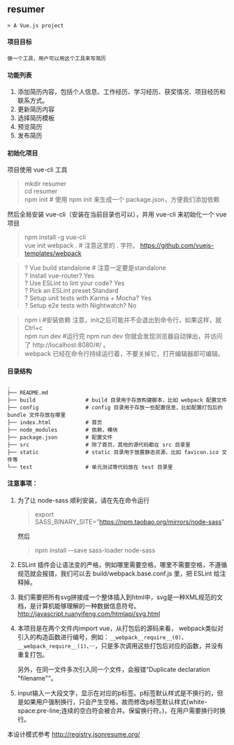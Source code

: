 ## resumer
    > A Vue.js project
#### 项目目标  

    做一个工具，用户可以用这个工具来写简历

#### 功能列表
1. 添加简历内容，包括个人信息、工作经历、学习经历、获奖情况、项目经历和联系方式。
2. 更新简历内容
3. 选择简历模板
4. 预览简历
5. 发布简历

#### 初始化项目
项目使用 vue-cli 工具

> mkdir resumer  
> cd resumer  
> npm init # 使用 npm init 来生成一个 package.json，方便我们添加依赖

然后全局安装 vue-cli（安装在当前目录也可以），并用 vue-cli 来初始化一个 vue 项目

> npm install -g vue-cli  
> vue init webpack .   # 注意这里的 . 字符。 https://github.com/vuejs-templates/webpack

>? Vue build standalone # 注意一定要是standalone  
>? Install vue-router? Yes  
>? Use ESLint to lint your code? Yes  
>? Pick an ESLint preset Standard   
>? Setup unit tests with Karma + Mocha? Yes  
>? Setup e2e tests with Nightwatch? No  

> npm i #安装依赖  注意，init之后可能并不会退出到命令行，如果这样，就Ctrl+c  
> npm run dev #运行完 npm run dev 你就会发现浏览器自动弹出，并访问了 http://localhost:8080/#/ 。  
webpack 已经在命令行持续运行着，不要关掉它，打开编辑器即可编辑。

#### 目录结构
```
.
├── README.md
├── build                # build 目录用于存放构建脚本，比如 webpack 配置文件
├── config               # config 目录用于存放一些配置信息，比如配置打包后的 bundle 文件存放在哪里
├── index.html           # 首页
├── node_modules         # 依赖，模块
├── package.json         # 配置文件
├── src                  # 除了首页，其他的源代码都在 src 目录里
├── static               # static 目录用于放置静态资源，比如 favicon.ico 文件等
└── test                 # 单元测试等代码放在 test 目录里
```


#### 注意事项：  

1. 为了让 node-sass 顺利安装，请在先在命令运行  
    >export SASS_BINARY_SITE="https://npm.taobao.org/mirrors/node-sass"
  
    然后  
    >npm install --save  sass-loader node-sass

2. ESLint 插件会让语法变的严格，例如哪里需要空格，哪里不需要空格，不遵循规范就会报错，我们可以去 build/webpack.base.conf.js 里，把 ESLint 给注释掉。

3. 我们需要把所有svg拼接成一个整体插入到html中，svg是一种XML规范的文档，是计算机能够理解的一种数据信息符号。http://javascript.ruanyifeng.com/htmlapi/svg.html

4. 本项目是在两个文件内import vue，从打包后的源码来看， webpack类似对引入的构造函数进行编号，例如：`__webpack__require__(0)`、`__webpack_require__(1)`、···，只是多次调用这些打包后对应的函数，并没有重复打包。  

    另外，在同一文件多次引入同一个文件，会报错“Duplicate declaration "filename"”。

5. input输入一大段文字，显示在对应的p标签。p标签默认样式是不换行的，但是如果用户强制换行，只会产生空格，故而修改p标签默认样式(white-space:pre-line;连续的空白符会被合并。保留换行符。)，在用户需要换行时换行。


本设计模式参考 http://registry.jsonresume.org/